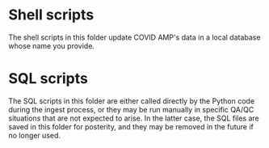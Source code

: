 # Shell scripts
The shell scripts in this folder update COVID AMP's data in a local database
whose name you provide.

# SQL scripts
The SQL scripts in this folder are either called directly by the Python code
during the ingest process, or they may be run manually in specific QA/QC
situations that are not expected to arise. In the latter case, the SQL files
are saved in this folder for posterity, and they may be removed in the future
if no longer used.